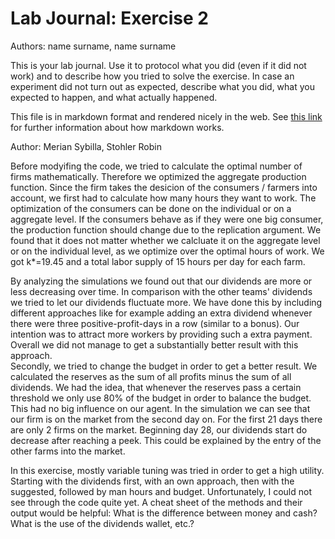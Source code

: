 # Lab Journal: Exercise 2

Authors: name surname, name surname

This is your lab journal. Use it to protocol what you did (even if it did not work) and to describe how you tried to solve the exercise. In case an experiment did not turn out as expected, describe what you did, what you expected to happen, and what actually happened.

This file is in markdown format and rendered nicely in the web. See [this link](https://github.com/adam-p/markdown-here/wiki/Markdown-Cheatsheet) for further information about how markdown works.

Author: Merian Sybilla, Stohler Robin

Before modyifing the code, we tried to calculate the optimal number of firms mathematically. Therefore we optimized the aggregate production function. Since the firm takes the desicion of the consumers / farmers into account, we first had to calculate how many hours they want to work. The optimization of the consumers can be done on the individual or on a aggregate level. If the consumers behave as if they were one big consumer, the production function should change due to the replication argument. We found that it does not matter whether we calcluate it on the aggregate level or on the individual level, as we optimize over the optimal hours of work. We got k*=19.45 and a total labor supply of 15 hours per day for each farm. 

By analyzing the simulations we found out that our dividends are more or less decreasing over time. In comparison with the other teams' dividends we tried to let our dividends fluctuate more. We have done this by including different approaches like for example adding an extra dividend whenever there were three positive-profit-days in a row (similar to a bonus). Our intention was to attract more workers by providing such a extra payment. Overall we did not manage to get a substantially better result with this approach.  
Secondly, we tried to change the budget in order to get a better result. We calculated the reserves as the sum of all profits minus the sum of all dividends. We had the idea, that whenever the reserves pass a certain threshold we only use 80% of the budget in order to balance the budget. This had no big influence on our agent.
In the simulation we can see that our firm is on the market from the second day on. For the first 21 days there are only 2 firms on the market. Beginning day 28, our dividends start do decrease after reaching a peek. This could be explained by the entry of the other farms into the market. 

In this exercise, mostly variable tuning was tried in order to get a high utility. Starting with the dividends first, with an own approach, then with the suggested, followed by man hours and budget. Unfortunately, I could not see through the code quite yet. A cheat sheet of the methods and their output would be helpful: What is the difference between money and cash? What is the use of the dividends wallet, etc.?

